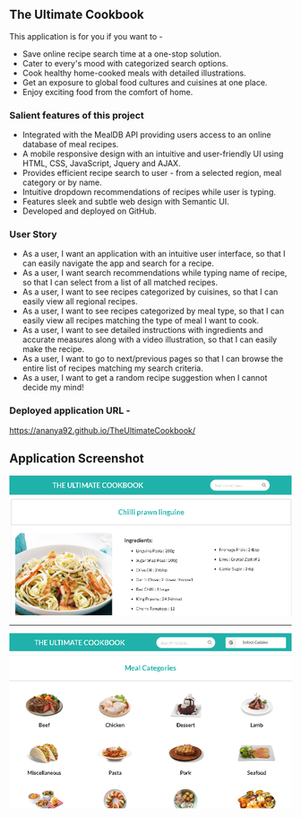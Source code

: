 ## The Ultimate Cookbook
 This application is for you if you want to -
 * Save online recipe search time at a one-stop solution.
 * Cater to every's mood with categorized search options.
 * Cook healthy home-cooked meals with detailed illustrations.
 * Get an exposure to global food cultures and cuisines at one place.
 * Enjoy exciting food from the comfort of home.

### Salient features of this project

 * Integrated with the MealDB API providing users access to an online database of meal recipes.
 * A mobile responsive design with an intuitive and user-friendly UI using HTML, CSS, JavaScript, Jquery and AJAX.
 * Provides efficient recipe search to user - from a selected region, meal category or by name.
 * Intuitive dropdown recommendations of recipes while user is typing.
 * Features sleek and subtle web design with Semantic UI.
 * Developed and deployed on GitHub.

### User Story

* As a user, I want an application with an intuitive user interface, so that I can easily navigate the app and search for a recipe.
* As a user, I want search recommendations while typing name of recipe, so that I can select from a list of all matched recipes.
* As a user, I want to see recipes categorized by cuisines, so that I can easily view all regional recipes.
* As a user, I want to see recipes categorized by meal type, so that I can easily view all recipes matching the type of meal I want to cook.
* As a user, I want to see detailed instructions with ingredients and accurate measures along with a video illustration, so that I can easily make the recipe.
* As a user, I want to go to next/previous pages so that I can browse the entire list of recipes matching my search criteria.
* As a user, I want to get a random recipe suggestion when I cannot decide my mind!

### Deployed application URL -
https://ananya92.github.io/TheUltimateCookbook/

## Application Screenshot
![Project Snapshot](https://github.com/ananya92/My-Portfolio/blob/master/src/components/projects/img/pr2_1.PNG)
***
![Project Snapshot](https://github.com/ananya92/My-Portfolio/blob/master/src/components/projects/img/pr2_2.PNG)


